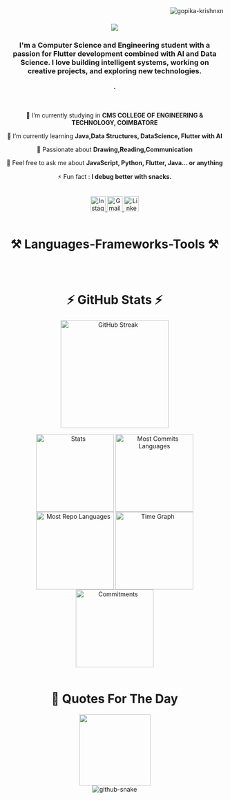 <img align="right" src="https://komarev.com/ghpvc/?username=gopika-krishnxn" alt="gopika-krishnxn" />

<h1 align="center">
    <img src="https://readme-typing-svg.herokuapp.com/?font=Righteous&size=35&color=00BFFF&center=true&vCenter=true&width=500&height=70&duration=4000&lines=Hello+%3CDevelopers%2F%3E;I'm+Gopika+Krishnan;" />
</h1>

<h3 align="center">I'm a Computer Science and Engineering student with a passion for Flutter development combined with AI and Data Science. I love building intelligent systems, working on creative projects, and exploring new technologies.

.</h3>

<br/>

<div align="center">
 
 🔭 I’m currently studying in **CMS COLLEGE OF ENGINEERING & TECHNOLOGY, COIMBATORE**
 
 🌱 I’m currently learning **Java,Data Structures, DataScience, Flutter with AI**

 🎨 Passionate about **Drawing,Reading,Communication**

💬 Feel free to ask me about **JavaScript, Python, Flutter, Java... or anything**

⚡ Fun fact : **I debug better with snacks.**

 </div>
 <br/>
 
<div align="center">
    <a href="https://www.instagram.com/gop_.ika_" target="_blank" rel="noopener noreferrer" aria-label="Instagram">
        <img src="https://img.shields.io/static/v1?message=Instagram&logo=instagram&label=&color=E4405F&logoColor=white&labelColor=&style=for-the-badge" height="35" alt="Instagram logo" />
    </a>
    <a href="mailto:gopikagopuz73@gmail.com" target="_blank" rel="noopener noreferrer" aria-label="Gmail">
        <img src="https://img.shields.io/static/v1?message=Gmail&logo=gmail&label=&color=D14836&logoColor=white&labelColor=&style=for-the-badge" height="35" alt="Gmail logo" />
    </a>
    <a href="https://www.linkedin.com/" target="_blank" rel="noopener noreferrer" aria-label="LinkedIn">
        <img src="https://img.shields.io/static/v1?message=LinkedIn&logo=linkedin&label=&color=0077B5&logoColor=white&labelColor=&style=for-the-badge" height="35" alt="LinkedIn logo" />
    </a>
</div>


 <br/>
 
<h1 align="center">⚒️ Languages-Frameworks-Tools ⚒️</h1>
<br/>
<div align="center">
    
</div>

<br/>

<h1 align="center">⚡ GitHub Stats ⚡</h1>
<p align="center">
  <img height=250 align="center" src="https://github-readme-streak-stats-eight.vercel.app/?user=gopika-krishnxn&theme=transparent&hide_border=true" alt="GitHub Streak" />
</p>
<div align="center">
  <img align="center" src="http://github-profile-summary-cards.vercel.app/api/cards/stats?username=gopika-krishnxn&theme=transparent" height="180em" alt="Stats"/>
  <img align="center" src="http://github-profile-summary-cards.vercel.app/api/cards/most-commit-language?username=gopika-krishnxn&theme=transparent" height="180em" alt="Most Commits Languages"/>
  <img align="center" src="http://github-profile-summary-cards.vercel.app/api/cards/repos-per-language?username=gopika-krishnxn&theme=transparent" height="180em" alt="Most Repo Languages"/>
  <img align="center" src="http://github-profile-summary-cards.vercel.app/api/cards/productive-time?username=gopika-krishnxn&theme=transparent&utcOffset=5.30" height="180em" alt="Time Graph"/>
  <img align="center" src="http://github-profile-summary-cards.vercel.app/api/cards/profile-details?username=gopika-krishnxn&theme=transparent" height="180em" alt="Commitments"/>
</div>

<br/>

<h1 align="center">💭 Quotes For The Day </h1>
<div align="center">
    <img src="https://quotes-github-readme.vercel.app/api?type=horizontal&theme=transparent" height="165" />
</div>

<div align="center">
<picture>
  <source media="(prefers-color-scheme: dark)" srcset="https://raw.githubusercontent.com/gopika-krishnxn/gopika-krishnxn/output/github-snake-dark.svg" />
  <source media="(prefers-color-scheme: light)" srcset="https://raw.githubusercontent.com/gopika-krishnxn/gopika-krishnxn/output/github-snake.svg" />
  <img alt="github-snake" src="https://raw.githubusercontent.com/gopika-krishnxn/gopika-krishnxn/output/github-snake.svg" />
</picture>
</div>

